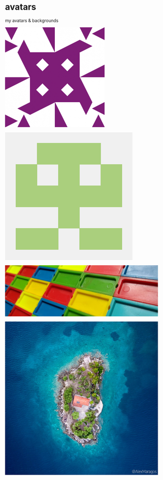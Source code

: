 # avatars
my avatars & backgrounds

![](./stackoverflow_4641ad7fa4d6c9d75ce6bc7588e57bb5.png)

![](./github_13665570.png)

![](./1500x500.jpg)

![](./alexmaragos-pic.jpg)
